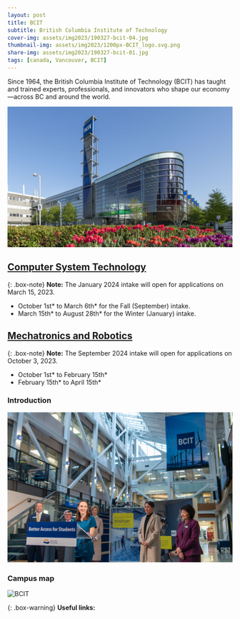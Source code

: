 ```yaml
---
layout: post
title: BCIT
subtitle: British Columbia Institute of Technology
cover-img: assets/img2023/190327-bcit-04.jpg
thumbnail-img: assets/img2023/1200px-BCIT_logo.svg.png
share-img: assets/img2023/190327-bcit-01.jpg
tags: [canada, Vancouver, BCIT]
---
```


Since 1964, the British Columbia Institute of Technology (BCIT) has taught and trained experts, professionals, and innovators who shape our economy—across BC and around the world.

![BCIT](/assets/img2023/COVER-BCIT.jpg)

## [Computer System Technology](https://www.bcit.ca/programs/computer-systems-technology-diploma-full-time-5500dipma/)

{: .box-note}
**Note:** The January 2024 intake will open for applications on March 15, 2023.  
- October 1st* to March 6th* for the Fall (September) intake.  
- March 15th* to August 28th* for the Winter (January) intake.

## [Mechatronics and Robotics](https://www.bcit.ca/programs/mechatronics-and-robotics-diploma-full-time-7340diplt/)

{: .box-note}
**Note:** The September 2024 intake will open for applications on October 3, 2023.  
- October 1st* to February 15th*  
- February 15th* to April 15th*

### Introduction


![BCIT](/assets/img2023/49169222461_86af0b30d3_b.jpg)



### Campus map

![BCIT](https://my-run.github.io/assets/img2023/2023-01-31-10_38_48-Parking-Map-01.31.23-Half-Letter.pdf-1.png)

{: .box-warning}
**Useful links:** 






